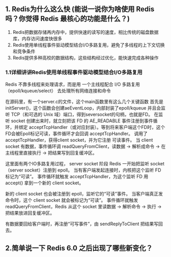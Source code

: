 ## 1. Redis为什么这么快 (能说一说你为啥使用 Redis 吗？你觉得 Redis 最核心的功能是什么？)
1. Redis把数据存储再内存中，提供快速的读写的速度，相比传统的磁盘数据库，内存访问速度快很多
2. Redis使用单线程事件驱动模型结合I/O多路复用，避免了多线程的上下文切换和竞争条件
3. Redis提供多种高校的数据结构，这些结构经过优化，能快速完成各种操作

### 1.1详细讲讲Redis使用单线程事件驱动模型结合I/O多路复用
Redis 不靠多线程来处理请求，而是用 一个主线程配合 I/O 多路复用（epoll/kqueue/select） 去处理所有网络连接和命令

在源码里，有一个server.c的文件，这个main函数里有这么几个关键函数
首先是initServer()，这个函数会创建aeEventLoop，内部封装了epoll/kqueue
并且会监听 TCP（和可选的 Unix 域）端口，得到seversocket的句柄，也就是FD。
在监听 socket 创建出来时，就立刻把该 FD 的 AE_READABLE 事件注册到事件循环，并绑定 acceptTcpHandler（或对应封装）。等到将来客户端这个FD时，这个FD会被Epoll标记可读，事件循环才会回调 acceptTcpHandler。
调用了acceptTcpHandler，获得client socket，并为它注册 可读事件。
当 client socket 有数据，事件循环调 readQueryFromClient，读数据 → 解析成命令 → 在主线程里直接执行 → 把结果写到回复缓冲区。

这里面有两个IO多路复用过程，
server socket 阶段
Redis 一开始把监听 socket（server socket）注册到 epoll。
当有客户端发起连接时，内核把这个监听 FD 标记为“可读”。
事件循环就触发 acceptTcpHandler，为这个监听 FD 用 accept() 拿到一个新的 client socket。

新的 client socket 也会被注册到 epoll，监听它的“可读”事件。
当客户端真正发命令时，这个 client socket 就会被标记为“可读”。
事件循环就触发 readQueryFromClient，Redis 从这个 socket 里读数据 → 解析命令 → 执行 → 把结果放进回复缓冲区。

有数据要回给客户端时，再注册“可写事件”，由 sendReplyToClient 把结果写回去。

## 2.简单说一下 Redis 6.0 之后出现了哪些新变化？
